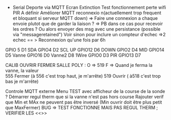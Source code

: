 - Serial Deporte via MQTT
Ecran Extinction 
Test fonctionnement perte wifi 
PIR A définir
Améliorer MQTT reconnexio n(actuellement trop frequent et bloquant si serveur MQTT down) => Faire une connexion a chaque envoie plutot que de garder la liaison ? => PB dans ce cas pour recevoir les ordres ? Ou alors envoyer des msg avec une persistance (possible via "messageretained") 
Voir sinon pour inclure un compteur d'echec =>2 echec == > Reconnexion qu'une fois par 6h

GPIO 5 D1 SDA
GPIO4 D2 SCL 
UP GPIO12 D6
DOWN GPIO2 D4
MID GPIO14 D5
Vanne GPIO16 D0
Vanne2 D8
1Wire GPIO0 D3
PIR GPIO13 D7


CALIB OUVRIR FERMER SALLE POLY : O => 519 F =>
Quand je ferma la vanne, la valeur  
555 Fermer (à 556 c'est trop haut, je m'arrête)
519 Ouvrir ( à518 c'est trop bas je m'arrête)


Controle MQTT externe
Menu TEST avec afficheur de la course de la sonde ?
Démarrer regul therm que si la vanne n'est pas hors course
Rajouter verif que Min et MAx ne peuvent pas être inversé (Min ouvrir doit être plus petit que MaxFermer)
BUG => TEST FONCTIONNE MAIS PAS REGUL THERM ; VERIFIER LES <<>>